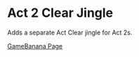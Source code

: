 # Act 2 Clear Jingle
Adds a separate Act Clear jingle for Act 2s.

[GameBanana Page](https://gamebanana.com/mods/461776)